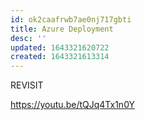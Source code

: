 ```yaml
---
id: ok2caafrwb7ae0nj717gbti
title: Azure Deployment
desc: ''
updated: 1643321620722
created: 1643321613314
---
```


REVISIT

<https://youtu.be/tQJq4Tx1n0Y>
